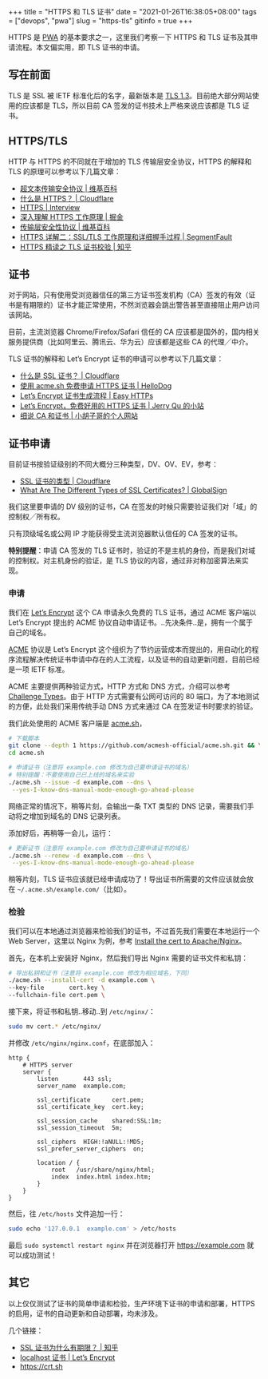 +++
title = "HTTPS 和 TLS 证书"
date = "2021-01-26T16:38:05+08:00"
tags = ["devops", "pwa"]
slug = "https-tls"
gitinfo = true
+++

HTTPS 是 [PWA] 的基本要求之一，这里我们考察一下 HTTPS 和 TLS 证书及其申请流程。本文偏实用，即 TLS 证书的申请。

## 写在前面

TLS 是 SSL 被 IETF 标准化后的名字，最新版本是 [TLS 1.3]。目前绝大部分网站使用的应该都是 TLS，所以目前 CA 签发的证书技术上严格来说应该都是 TLS 证书。

## HTTPS/TLS

HTTP 与 HTTPS 的不同就在于增加的 TLS 传输层安全协议，HTTPS 的解释和 TLS 的原理可以参考以下几篇文章：

- [超文本传输安全协议 | 维基百科](https://zh.wikipedia.org/wiki/超文本传输安全协议)
- [什么是 HTTPS？ | Cloudflare](https://www.cloudflare.com/zh-cn/learning/ssl/what-is-https/)
- [HTTPS | Interview](https://hadyang.github.io/interview/docs/basic/net/https/)
- [深入理解 HTTPS 工作原理 | 掘金](https://juejin.cn/post/6844903830916694030)
- [传输层安全性协议 | 维基百科](https://zh.wikipedia.org/wiki/傳輸層安全性協定)
- [HTTPS 详解二：SSL/TLS 工作原理和详细握手过程 | SegmentFault](https://segmentfault.com/a/1190000021559557)
- [HTTPS 精读之 TLS 证书校验 | 知乎](https://zhuanlan.zhihu.com/p/30655259)

## 证书

对于网站，只有使用受浏览器信任的第三方证书签发机构（CA）签发的有效（证书是有期限的）证书才能正常使用，不然浏览器会跳出警告甚至直接阻止用户访问该网站。

目前，主流浏览器 Chrome/Firefox/Safari 信任的 CA 应该都是国外的，国内相关服务提供商（比如阿里云、腾讯云、华为云）应该都是这些 CA 的代理╱中介。

TLS 证书的解释和 Let’s Encrypt 证书的申请可以参考以下几篇文章：

- [什么是 SSL 证书？ | Cloudflare](https://www.cloudflare.com/zh-cn/learning/ssl/what-is-an-ssl-certificate/)
- [使用 acme.sh 免费申请 HTTPS 证书 | HelloDog](https://wsgzao.github.io/post/acme/)
- [Let’s Encrypt 证书生成流程 | Easy HTTPs](https://easy.zhetao.com/easy-https-lets-encrypt-content-115)
- [Let’s Encrypt，免费好用的 HTTPS 证书 | Jerry Qu 的小站](https://imququ.com/post/letsencrypt-certificate.html)
- [细说 CA 和证书 | 小胡子哥的个人网站](https://www.barretlee.com/blog/2016/04/24/detail-about-ca-and-certs/)

## 证书申请

目前证书按验证级别的不同大概分三种类型，DV、OV、EV，参考：

- [SSL 证书的类型 | Cloudflare](https://www.cloudflare.com/zh-cn/learning/ssl/types-of-ssl-certificates/)
- [What Are The Different Types of SSL Certificates? | GlobalSign](https://www.globalsign.com/en/ssl-information-center/types-of-ssl-certificate)

我们这里要申请的 DV 级别的证书，CA 在签发的时候只需要验证我们对「域」的控制权╱所有权。

只有顶级域名或公网 IP 才能获得受主流浏览器默认信任的 CA 签发的证书。

**特别提醒**：申请 CA 签发的 TLS 证书时，验证的不是主机的身份，而是我们对域的控制权。对主机身份的验证，是 TLS 协议的内容，通过非对称加密算法来实现。

### 申请

我们在 [Let’s Encrypt] 这个 CA 申请永久免费的 TLS 证书，通过 ACME 客户端以 Let’s Encrypt 提出的 ACME 协议自动申请证书。..先决条件..是，拥有一个属于自己的域名。

[ACME] 协议是 Let’s Encrypt 这个组织为了节约运营成本而提出的，用自动化的程序流程解决传统证书申请中存在的人工流程，以及证书的自动更新问题，目前已经是一项 IETF 标准。

ACME 主要提供两种验证方式，HTTP 方式和 DNS 方式，介绍可以参考 [Challenge Types]。由于 HTTP 方式需要有公网可访问的 80 端口，为了本地测试的方便，此处我们采用传统手动 DNS 方式来通过 CA 在签发证书时要求的验证。

我们此处使用的 ACME 客户端是 [acme.sh]，

```sh
# 下载脚本
git clone --depth 1 https://github.com/acmesh-official/acme.sh.git && \
cd acme.sh

# 申请证书（注意将 example.com 修改为自己要申请证书的域名）
# 特别提醒：不要使用自己已上线的域名来实验
./acme.sh --issue -d example.com --dns \
 --yes-I-know-dns-manual-mode-enough-go-ahead-please
```

网络正常的情况下，稍等片刻，会输出一条 TXT 类型的 DNS 记录，需要我们手动将之增加到域名的 DNS 记录列表。

添加好后，再稍等一会儿，运行：

```sh
# 更新证书（注意将 example.com 修改为自己要申请证书的域名）
./acme.sh --renew -d example.com --dns \
 --yes-I-know-dns-manual-mode-enough-go-ahead-please
```

稍等片刻，TLS 证书应该就已经申请成功了！导出证书所需要的文件应该就会放在 `~/.acme.sh/example.com/`（比如）。

### 检验

我们可以在本地通过浏览器来检验我们的证书，不过首先我们需要在本地运行一个 Web Server，这里以 Nginx 为例，参考 [Install the cert to Apache/Nginx]。

首先，在本机上安装好 Nginx，然后我们导出 Nginx 需要的证书文件和私钥：

```sh
# 导出私钥和证书（注意将 example.com 修改为相应域名，下同）
./acme.sh --install-cert -d example.com \
--key-file       cert.key \
--fullchain-file cert.pem \
```

接下来，将证书和私钥..移动..到 `/etc/nginx/`：

```sh
sudo mv cert.* /etc/nginx/
```

并修改 `/etc/nginx/nginx.conf`，在底部加入：

```nginx
http {
    # HTTPS server
    server {
        listen       443 ssl;
        server_name  example.com;

        ssl_certificate      cert.pem;
        ssl_certificate_key  cert.key;

        ssl_session_cache    shared:SSL:1m;
        ssl_session_timeout  5m;

        ssl_ciphers  HIGH:!aNULL:!MD5;
        ssl_prefer_server_ciphers  on;

        location / {
            root   /usr/share/nginx/html;
            index  index.html index.htm;
        }
    }
}
```

然后，往 `/etc/hosts` 文件追加一行：

```sh
sudo echo '127.0.0.1  example.com' > /etc/hosts
```

最后 `sudo systemctl restart nginx` 并在浏览器打开 https://example.com 就可以成功测试！

## 其它

以上仅仅测试了证书的简单申请和检验，生产环境下证书的申请和部署，HTTPS 的启用，证书的自动更新和自动部署，均未涉及。

几个链接：

- [SSL 证书为什么有期限？ | 知乎](https://www.zhihu.com/question/20803288)
- [localhost 证书 | Let’s Encrypt](https://letsencrypt.org/zh-cn/docs/certificates-for-localhost/)
- https://crt.sh



[PWA]: https://web.dev/progressive-web-apps/
[TLS 1.3]: https://tools.ietf.org/html/rfc8446
[Let’s Encrypt]: https://letsencrypt.org/
[ACME]: https://tools.ietf.org/html/rfc8555
[Challenge Types]: https://letsencrypt.org/docs/challenge-types/
[acme.sh]: https://github.com/acmesh-official/acme.sh
[Install the cert to Apache/Nginx]: https://github.com/acmesh-official/acme.sh#3-install-the-cert-to-apachenginx-etc
